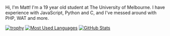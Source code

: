 Hi, I'm Matt!
I'm a 19 year old student at The University of Melbourne.
I have experience with JavaScript, Python and C, and I've messed around with PHP, WAT and more.

[![trophy](https://github-profile-trophy.vercel.app/?username=Matt-DESTROYER)](https://github.com/Matt-DESTROYER)
[![Most Used Languages](https://github-readme-stats.vercel.app/api/top-langs/?username=Matt-DESTROYER&theme=gruvbox_light)](https://github.com/Matt-DESTROYER)
[![GitHub Stats](https://github-readme-stats.vercel.app/api?username=Matt-DESTROYER&show_icons=true&count_private=true&theme=gruvbox_light)](https://github.com/Matt-DESTROYER)
